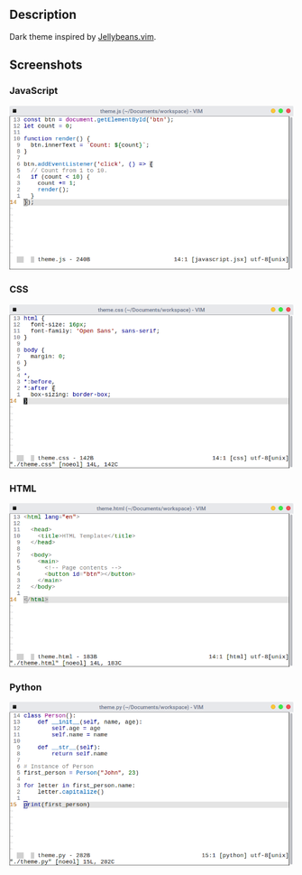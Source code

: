 ## Description
Dark theme inspired by [Jellybeans.vim](https://github.com/nanotech/jellybeans.vim).

## Screenshots
### JavaScript
![](https://raw.githubusercontent.com/DNonov/light-delight/master/media/javascript.png)
### CSS
![](https://raw.githubusercontent.com/DNonov/light-delight/master/media/css.png)
### HTML
![](https://raw.githubusercontent.com/DNonov/light-delight/master/media/html.png)
### Python
![](https://raw.githubusercontent.com/DNonov/light-delight/master/media/python.png)